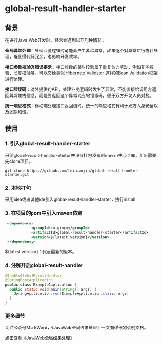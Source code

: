 # global-result-handler-starter

## 背景

在进行Java Web开发时，经常会遇到以下几种情形：

**全局异常处理**：处理业务逻辑时可能会产生各种异常，如果逐个对异常进行捕获处理，既显得代码冗余，也影响开发效率。

**接口参数校验及错误提示**：接口参数的某些校验属于重复体力劳动，例如非空校验、长度校验等，可以交给类似 Hibernate Validator 这样的Bean Validation框架进行处理。

**接口错误码**：对外提供的API，处理业务逻辑时发生了异常，不能直接给调用方返回异常堆栈信息，而是要返回这个异常对应的错误码，便于双方开发人员对接。

**统一响应格式**：移动端处理接口返回值时，统一的响应格式有利于双方人身安全以及团队和谐。

## 使用

### 1. 引入global-result-handler-starter

目前global-result-handler-starter并没有打包发布到maven中心仓库，所以需要先clone项目。

```shell
git clone https://github.com/feiniaojin/global-result-handler-starter.git
```

### 2. 本地打包

采用idea或者其他ide引入global-result-handler-starter，执行install

### 3.  在项目的pom中引入maven依赖

```xml
 <dependency>
            <groupId>cn.gingo</groupId>
            <artifactId>global-result-handler-starter</artifactId>
            <version>${latest.version}</version>
 </dependency>
```

${latest.version}：代表最新的版本。

### 4. 注解开启global-result-handler

```java
@EnableGlobalResultHandler
@SpringBootApplication
public class ExampleApplication {
  public static void main(String[] args) {
    SpringApplication.run(ExampleApplication.class, args);
  }
}
```



### 更多细节

关注公众号MarkWord，《JavaWeb全局结果处理》一文有详细的说明文档。

[点击查看《JavaWeb全局结果处理》](https://mp.weixin.qq.com/s/Ljs-SW5yhXxY8EjtOaYVHQ)

